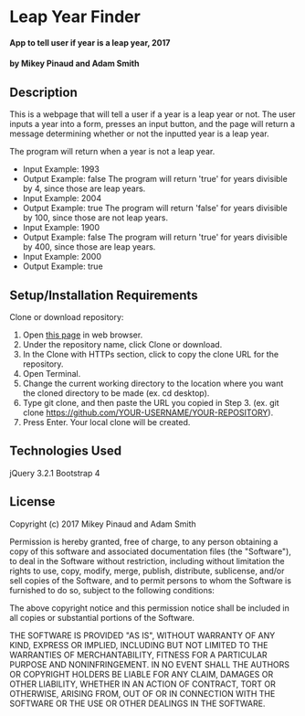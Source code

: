 # Leap Year Finder

#### App to tell user if year is a leap year, 2017

#### by **Mikey Pinaud** and **Adam Smith**

## Description

This is a webpage that will tell a user if a year is a leap year or not. The user inputs a year into a form, presses an input button, and the page will return a message determining whether or not the inputted year is a leap year.

The program will return when a year is not a leap year.
* Input Example: 1993
* Output Example: false
The program will return 'true' for years divisible by 4, since those are leap years.
* Input Example: 2004
* Output Example: true
The program will return 'false' for years divisible by 100, since those are not leap years.
* Input Example: 1900
* Output Example: false
The program will return 'true' for years divisible by 400, since those are leap years.
* Input Example: 2000
* Output Example: true

## Setup/Installation Requirements

Clone or download repository:
  1. Open [this page](https://github.com/mpinaud/leap-year) in web browser.
  2. Under the repository name, click Clone or download.
  3. In the Clone with HTTPs section, click to copy the clone URL for the repository.
  4. Open Terminal.
  5. Change the current working directory to the location where you want the cloned directory to be made (ex. cd desktop).
  6. Type git clone, and then paste the URL you copied in Step 3. (ex. git clone https://github.com/YOUR-USERNAME/YOUR-REPOSITORY).
  7. Press Enter. Your local clone will be created.

## Technologies Used

  jQuery 3.2.1
  Bootstrap 4

## License

  Copyright (c) 2017 Mikey Pinaud and Adam Smith

Permission is hereby granted, free of charge, to any person obtaining a copy
of this software and associated documentation files (the "Software"), to deal
in the Software without restriction, including without limitation the rights
to use, copy, modify, merge, publish, distribute, sublicense, and/or sell
copies of the Software, and to permit persons to whom the Software is
furnished to do so, subject to the following conditions:

The above copyright notice and this permission notice shall be included in all
copies or substantial portions of the Software.

THE SOFTWARE IS PROVIDED "AS IS", WITHOUT WARRANTY OF ANY KIND, EXPRESS OR
IMPLIED, INCLUDING BUT NOT LIMITED TO THE WARRANTIES OF MERCHANTABILITY,
FITNESS FOR A PARTICULAR PURPOSE AND NONINFRINGEMENT. IN NO EVENT SHALL THE
AUTHORS OR COPYRIGHT HOLDERS BE LIABLE FOR ANY CLAIM, DAMAGES OR OTHER
LIABILITY, WHETHER IN AN ACTION OF CONTRACT, TORT OR OTHERWISE, ARISING FROM,
OUT OF OR IN CONNECTION WITH THE SOFTWARE OR THE USE OR OTHER DEALINGS IN THE
SOFTWARE.
